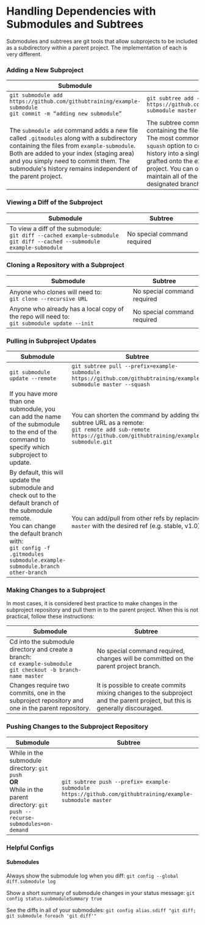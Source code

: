 # Handling Dependencies with Submodules and Subtrees

Submodules and subtrees are git tools that allow subprojects to be included as a subdirectory within a parent project. The implementation of each is very different.

### Adding a New Subproject

| Submodule | Subtree |
| ---------- | ---------- |
| `git submodule add https://github.com/githubtraining/example-submodule` <br> `git commit -m “adding new submodule”`| `git subtree add --prefix=example-submodule https://github.com/githubtraining/example-submodule master --squash` |
| The `submodule add` command adds a new file called `.gitmodules` along with a subdirectory containing the files from `example-submodule`. Both are added to your index (staging area) and you simply need to commit them. The submodule's history remains independent of the parent project. | The subtree command adds a subdirectory containing the files from `example-submodule`. The most common practice is to use the `--squash` option to combine the subproject's history into a single commit, which is then grafted onto the existing tree of the parent project. You can omit the `--squash` option to maintain all of the history from the designated branch of the subproject. |

### Viewing a Diff of the Subproject

| Submodule | Subtree |
| ---------- | ---------- |
| To view a diff of the submodule: <br> `git diff --cached example-submodule` <br> `git diff --cached --submodule example-submodule` | No special command required |

### Cloning a Repository with a Subproject

| Submodule | Subtree |
| ---------- | ---------- |
| Anyone who clones will need to: <br> `git clone --recursive URL` | No special command required |
| Anyone who already has a local copy of the repo will need to: <br> `git submodule update --init` | No special command required |

### Pulling in Subproject Updates

| Submodule | Subtree |
| ---------- | ---------- |
| `git submodule update --remote` | `git subtree pull --prefix=example-submodule https://github.com/githubtraining/example-submodule master --squash` |
| If you have more than one submodule, you can add the name of the submodule to the end of the command to specify which subproject to update. | You can shorten the command by adding the subtree URL as a remote: <br> `git remote add sub-remote https://github.com/githubtraining/example-submodule.git` |
| By default, this will update the submodule and check out to the default branch of the submodule remote. <br> You can change the default branch with: <br> `git config -f .gitmodules submodule.example-submodule.branch other-branch`| You can add/pull from other refs by replacing `master` with the desired ref (e.g. stable, v1.0). |

### Making Changes to a Subproject

In most cases, it is considered best practice to make changes in the subproject repository and pull them in to the parent project. When this is not practical, follow these instructions:

| Submodule | Subtree |
| ---------- | ---------- |
| Cd into the submodule directory and create a branch: <br>`cd example-submodule` <br> `git checkout -b branch-name master` | No special command required, changes will be committed on the parent project branch. |
| Changes require two commits, one in the subproject repository and one in the parent repository. | It is possible to create commits mixing changes to the subproject and the parent project, but this is generally discouraged. |

### Pushing Changes to the Subproject Repository

| Submodule | Subtree |
| ---------- | ---------- |
| While in the submodule directory: `git push` <br> **OR** <br> While in the parent directory: `git push --recurse-submodules=on-demand` | `git subtree push --prefix= example-submodule https://github.com/githubtraining/example-submodule master` |

### Helpful Configs

#### Submodules

Always show the submodule log when you diff:
`git config --global diff.submodule log`

Show a short summary of submodule changes in your status message:
`git config status.submoduleSummary true`

See the diffs in all of your submodules:
`git config alias.sdiff "git diff; git submodule foreach 'git diff'"`
